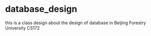 # database_design
this is a class design about the design of database in Beijing Forestry University CS172
